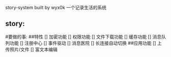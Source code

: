 story-system
built by wyx0k
一个记录生活的系统

story:
--------
#要做的事:
##特性
    [] 加密功能
    [] 权限功能
    [] 文件下载功能
    [] 缓存功能
    [] 消息队列功能
    [] 注册中心
    [] 事件驱动
    [] 消息医院
    [] 长连接自动切换
##应用功能
    [] 上传照片/文件
    [] 富文本编辑
